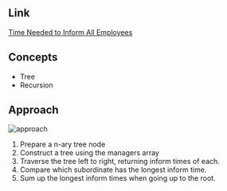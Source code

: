 ## Link
[Time Needed to Inform All Employees](https://leetcode.com/problems/time-needed-to-inform-all-employees/description/)

## Concepts
* Tree
* Recursion

## Approach
![approach](https://i.imgur.com/ZTSH5Oh.png)  
1. Prepare a n-ary tree node
2. Construct a tree using the managers array
3. Traverse the tree left to right, returning inform times of each.
4. Compare which subordinate has the longest inform time.
5. Sum up the longest inform times when going up to the root.

